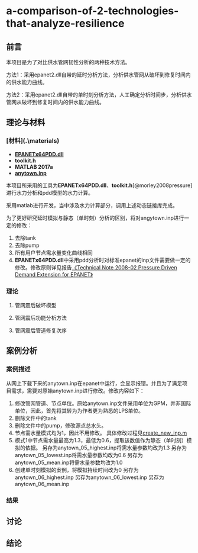 # a-comparison-of-2-technologies-that-analyze-resilience

## 前言

本项目是为了对比供水管网韧性分析的两种技术方法。

方法1：采用epanet2.dll自带的延时分析方法，分析供水管网从破坏到修复时间内的供水能力曲线。

方法2：采用epanet2.dll自带的单时刻分析方法，人工确定分析时间步，分析供水管网从破坏到修复时间内的供水能力曲线。

## 理论与材料

### [材料](.\materials\)

- **[EPANETx64PDD.dll](.\materials\EPANETx64PDD.dll)**
- **toolkit.h**
- **MATLAB 2017a**
- **[anytown.inp](https://emps.exeter.ac.uk/media/universityofexeter/emps/research/cws/downloads/anytown.inp)**

本项目所采用的工具为**EPANETx64PDD.dll**、**toolkit.h**[@morley2008pressure]进行水力分析和pdd模型的水力计算。

采用matlab进行开发，当中涉及水力计算部分，调用上述动态链接库完成。

为了更好研究延时模拟与静态（单时刻）分析的区别，将对angytown.inp进行一定的修改：

1. 去除tank
2. 去除pump
3. 所有用户节点需水量变化曲线相同
4. **EPANETx64PDD.dll**中采用pdd分析时对标准epanet的inp文件需要做一定的修改。修改原则详见报告[《Technical Note 2008-02 Pressure Driven Demand Extension for EPANET》](https://ore.exeter.ac.uk/repository/bitstream/handle/10871/14721/Technical%20Note%202008-02%20Pressure%20Driven%20Demand%20Extension%20for%20EPANET.pdf?sequence=4&isAllowed=y)


### 理论

1. 管网震后破坏模型

2. 管网震后功能分析方法

3. 管网震后管道修复次序



## 案例分析

### 案例描述

从网上下载下来的anytown.inp在epanet中运行，会显示报错。并且为了满足项目需求，需要对原始anytown.inp进行修改。修改内容如下：

1. 修改管网管道、节点单位。原始anytown.inp文件采用单位为GPM，并非国际单位，因此，首先将其转为为作者更为熟悉的LPS单位。
2. 删除文件中的tank
3. 删除文件中的pump，修改源点总水头。
4. 节点需水量模式均为1，因此不用修改。
具体修改过程见[create_new_inp.m](.\featrue_create_new_inp\create_new_inp.m)
5. 模式1中节点需水量最高为1.3，最低为0.6，提取该数值作为静态（单时刻）模拟的依据。
另存为anytown_05_highest.inp将需水量参数均改为1.3
另存为anytown_05_lowest.inp将需水量参数均改为0.6
另存为anytown_05_mean.inp将需水量参数均改为1.0
6. 创建单时刻模拟的案例，将模拟持续时间改为0
另存为anytown_06_highest.inp
另存为anytown_06_lowest.inp
另存为anytown_06_mean.inp

### 结果

## 讨论

## 结论
